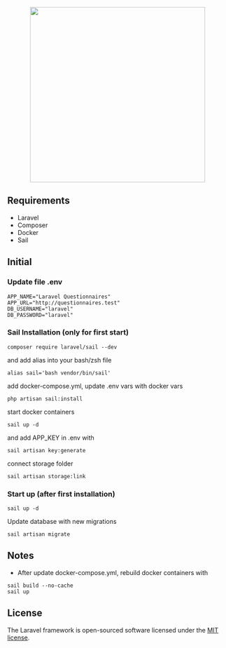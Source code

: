 <p align="center"><a href="https://laravel.com" target="_blank"><img src="https://raw.githubusercontent.com/laravel/art/master/logo-lockup/5%20SVG/2%20CMYK/1%20Full%20Color/laravel-logolockup-cmyk-red.svg" width="400"></a></p>

## Requirements

-   Laravel
-   Composer
-   Docker
-   Sail

## Initial

### Update file .env

```
APP_NAME="Laravel Questionnaires"
APP_URL="http://questionnaires.test"
DB_USERNAME="laravel"
DB_PASSWORD="laravel"
```

### Sail Installation (only for first start)

```
composer require laravel/sail --dev
```

and add alias into your bash/zsh file

```
alias sail='bash vendor/bin/sail'
```

add docker-compose.yml, update .env vars with docker vars

```
php artisan sail:install
```

start docker containers

```
sail up -d
```

and add APP_KEY in .env with

```
sail artisan key:generate
```

connect storage folder

```
sail artisan storage:link
```

### Start up (after first installation)

```
sail up -d
```

Update database with new migrations

```
sail artisan migrate
```

## Notes

-   After update docker-compose.yml, rebuild docker containers with

```
sail build --no-cache
sail up
```

## License

The Laravel framework is open-sourced software licensed under the [MIT license](https://opensource.org/licenses/MIT).
